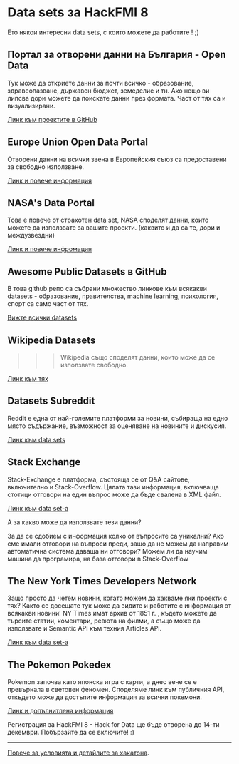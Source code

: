 # Data sets за HackFMI 8

Ето някои интересни data sets, с които можете да работите ! ;)

## Портал за отворени данни на България - Open Data

Тук може да откриете данни за почти всичко - образование, здравеопазване, държавен бюджет, земеделие и тн. Ако нещо ви липсва дори можете да поискате данни през формата. Част от тях са и визуализирани.

[Линк към проектите в GitHub](https://github.com/governmentbg)

## Europe Union Open Data Portal

Отворени данни на всички звена в  Европейския съюз са предоставени за свободно използване. 

[Линк и повече информация](http://data.europa.eu/euodp/en/data/)

## NASA's Data Portal

Това е повече от страхотен data set, NASA споделят данни, които можете да използвате за вашите проекти. (каквито и да са те, дори и междузвездни)

[Линк и повече инфромация](https://data.nasa.gov/data)

## Awesome Public Datasets в GitHub

В това github репо са събрани множество линкове към всякакви datasets - образование, правителства, machine learning, психология, спорт са само част от тях.

[Вижте всички datasets](https://github.com/caesar0301/awesome-public-datasets)

## Wikipedia Datasets

>>> Wikipedia също споделят данни, които може да се използватe свободно. 

[Линк към тях](https://en.wikipedia.org/wiki/Wikipedia:Database_download)

## Datasets Subreddit

Reddit е една от най-големите платформи за новини, събираща на едно място съдържание, възможност за оценяване на новините и дискусия. 

[Линк към data sets](https://www.reddit.com/r/datasets/) 

## Stack Exchange 

Stack-Exchange е платформа, състояща се от Q&A сайтове, включително и Stack-Overflow. Цялата тази информация, включваща стотици отговори на един въпрос може да бъде свалена в XML файл.

[Линк към data set-a](https://archive.org/details/stackexchange)

А за какво може да използвате тези данни?

За да се сдобием с информация колко от въпросите са уникални? Ако сме имали отговори на въпроси преди, защо да не можем да направим автоматична система даваща ни отговори?
Можем ли да научим машина да програмира, на база отговори в Stack-Overflow 

## The New York Times Developers Network 

Защо просто да четем новини, когато можем да хакваме яки проекти с тях? 
Както се досещате тук може да видите и работите с информация от всякакви новини! 
NY Times имат архив от 1851 г. , където можете да търсите статии, коментари, ревюта на филми, а също може да използвате и Semantic API към техния Articles API.

[Линк към data set-a](http://developer.nytimes.com/)

## The Pokemon Pokedex

Pokemon започва като японска игра с карти, а днес вече се е превърнала в световен феномен. Споделяме линк към публичния API, откъдето може да достъпите информация за всички покемони.

[Линк и допълнитлена информация](http://pokeapi.co/docsv2/#info)

Регистрация за HackFMI 8 - Hack for Data ще бъде отворена до 14-ти декември. Побързайте да се включите! :) 

---
[Повече за условията и детайлите за хакатона](http://hackfmi.com/). 

